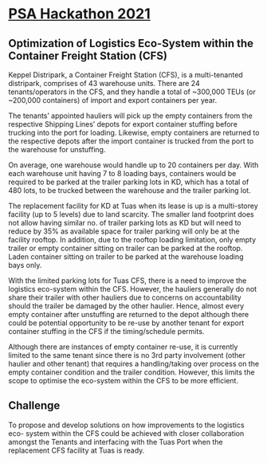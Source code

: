 # [PSA Hackathon 2021](https://www.psacodesprint.com)


## Optimization of Logistics Eco-System within the Container Freight Station (CFS)

Keppel Distripark, a Container Freight Station (CFS), is a multi-tenanted distripark, comprises of 43 warehouse units. There are 24 tenants/operators in the CFS, and they handle a total of ~300,000 TEUs (or ~200,000 containers) of import and export containers per year.

The tenants’ appointed hauliers will pick up the empty containers from the respective Shipping Lines’ depots for export container stuffing before trucking into the port for loading. Likewise, empty containers are returned to the respective depots after the import container is trucked from the port to the warehouse for unstuffing.

On average, one warehouse would handle up to 20 containers per day. With each warehouse unit having 7 to 8 loading bays, containers would be required to be parked at the trailer parking lots in KD, which has a total of 480 lots, to be trucked between the warehouse and the trailer parking lot.

The replacement facility for KD at Tuas when its lease is up is a multi-storey facility (up to 5 levels) due to land scarcity. The smaller land footprint does not allow having similar no. of trailer parking lots as KD but will need to reduce by 35% as available space for trailer parking will only be at the facility rooftop. In addition, due to the rooftop loading limitation, only empty trailer or empty container sitting on trailer can be parked at the rooftop. Laden container sitting on trailer to be parked at the warehouse loading bays only.

With the limited parking lots for Tuas CFS, there is a need to improve the logistics eco-system within the CFS. However, the hauliers generally do not share their trailer with other hauliers due to concerns on accountability should the trailer be damaged by the other haulier. Hence, almost every empty container after unstuffing are returned to the depot although there could be potential opportunity to be re-use by another tenant for export container stuffing in the CFS if the timing/schedule permits.

Although there are instances of empty container re-use, it is currently limited to the same tenant since there is no 3rd party involvement (other haulier and other tenant) that requires a handling/taking over process on the empty container condition and the trailer condition. However, this limits the scope to optimise the eco-system within the CFS to be more efficient.

## Challenge
To propose and develop solutions on how improvements to the logistics eco- system within the CFS could be achieved with closer collaboration amongst the Tenants and interfacing with the Tuas Port when the replacement CFS facility at Tuas is ready.
